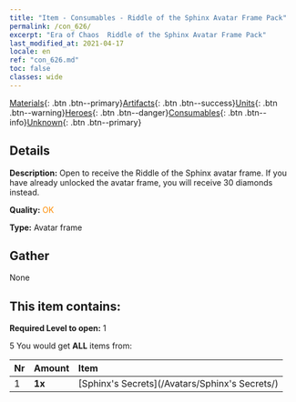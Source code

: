 ```yaml
---
title: "Item - Consumables - Riddle of the Sphinx Avatar Frame Pack"
permalink: /con_626/
excerpt: "Era of Chaos  Riddle of the Sphinx Avatar Frame Pack"
last_modified_at: 2021-04-17
locale: en
ref: "con_626.md"
toc: false
classes: wide
---
```

 [Materials](/Items/){: .btn .btn--primary}[Artifacts](/Items/Artifacts/){: .btn .btn--success}[Units](/Items/Units/){: .btn .btn--warning}[Heroes](/Items/Heroes/){: .btn .btn--danger}[Consumables](/Items/Consumables/){: .btn .btn--info}[Unknown](/Items/Unknown/){: .btn .btn--primary}

## Details
 **Description:** Open to receive the Riddle of the Sphinx avatar frame. If you have already unlocked the avatar frame, you will receive 30 diamonds instead.

 **Quality:** <span style="color: #FF8C00">OK</span>

 **Type:** Avatar frame

## Gather

  None

## This item contains:

 **Required Level to open:** 1

 5 You would get **ALL** items  from:

  | Nr | Amount |     Item    |
  |:---|:-------|:------------|
  | 1 |  **1x** | [Sphinx's Secrets](/Avatars/Sphinx's Secrets/) |  | 
